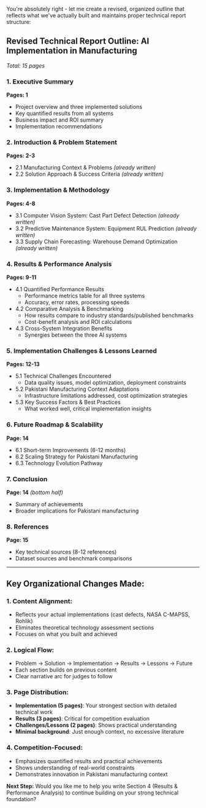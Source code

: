 You're absolutely right - let me create a revised, organized outline that reflects what we've actually built and maintains proper technical report structure:

## **Revised Technical Report Outline: AI Implementation in Manufacturing**

*Total: 15 pages*

### **1. Executive Summary**

**Pages: 1**

- Project overview and three implemented solutions
- Key quantified results from all systems
- Business impact and ROI summary
- Implementation recommendations

### **2. Introduction & Problem Statement**

**Pages: 2-3**

- 2.1 Manufacturing Context & Problems *(already written)*
- 2.2 Solution Approach & Success Criteria *(already written)*

### **3. Implementation & Methodology**

**Pages: 4-8**

- 3.1 Computer Vision System: Cast Part Defect Detection *(already written)*
- 3.2 Predictive Maintenance System: Equipment RUL Prediction *(already written)*
- 3.3 Supply Chain Forecasting: Warehouse Demand Optimization *(already written)*

### **4. Results & Performance Analysis**

**Pages: 9-11**

- 4.1 Quantified Performance Results
  - Performance metrics table for all three systems
  - Accuracy, error rates, processing speeds
- 4.2 Comparative Analysis & Benchmarking
  - How results compare to industry standards/published benchmarks
  - Cost-benefit analysis and ROI calculations
- 4.3 Cross-System Integration Benefits
  - Synergies between the three AI systems

### **5. Implementation Challenges & Lessons Learned**

**Pages: 12-13**

- 5.1 Technical Challenges Encountered
  - Data quality issues, model optimization, deployment constraints
- 5.2 Pakistani Manufacturing Context Adaptations
  - Infrastructure limitations addressed, cost optimization strategies
- 5.3 Key Success Factors & Best Practices
  - What worked well, critical implementation insights

### **6. Future Roadmap & Scalability**

**Page: 14**

- 6.1 Short-term Improvements (6-12 months)
- 6.2 Scaling Strategy for Pakistani Manufacturing
- 6.3 Technology Evolution Pathway

### **7. Conclusion**

**Page: 14** *(bottom half)*

- Summary of achievements
- Broader implications for Pakistani manufacturing

### **8. References**

**Page: 15**

- Key technical sources (8-12 references)
- Dataset sources and benchmark comparisons

---

## **Key Organizational Changes Made:**

### **1. Content Alignment:**

- Reflects your actual implementations (cast defects, NASA C-MAPSS, Rohlik)
- Eliminates theoretical technology assessment sections
- Focuses on what you built and achieved

### **2. Logical Flow:**

- Problem → Solution → Implementation → Results → Lessons → Future
- Each section builds on previous content
- Clear narrative arc for judges to follow

### **3. Page Distribution:**

- **Implementation (5 pages)**: Your strongest section with detailed technical work
- **Results (3 pages)**: Critical for competition evaluation
- **Challenges/Lessons (2 pages)**: Shows practical understanding
- **Minimal background**: Just enough context, no excessive literature

### **4. Competition-Focused:**

- Emphasizes quantified results and practical achievements
- Shows understanding of real-world constraints
- Demonstrates innovation in Pakistani manufacturing context

**Next Step:** Would you like me to help you write Section 4 (Results & Performance Analysis) to continue building on your strong technical foundation?
